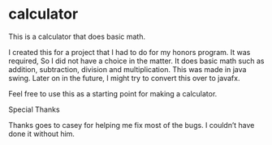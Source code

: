 # calculator


This is a calculator that does basic math. 

I created this for a project that I had to do for my honors program. It was required, So I did not have a choice in the matter. 
It does basic math such as addition, subtraction, division and multiplication.  This was made in java swing. Later on in the future, I might try to convert this over to javafx. 

Feel free to use this as a starting point for making a calculator. 

Special Thanks 

Thanks goes to casey for helping me fix most of the bugs.  I couldn’t have done it without him. 


